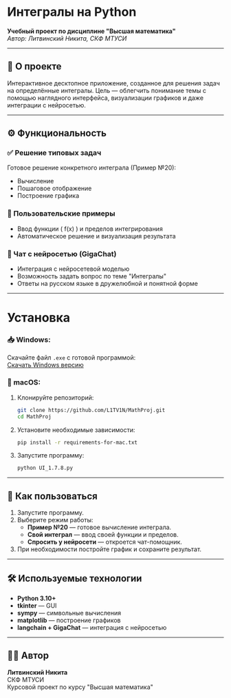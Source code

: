 # Интегралы на Python

**Учебный проект по дисциплине "Высшая математика"**  
*Автор: Литвинский Никита, СКФ МТУСИ*

---

## 🧠 О проекте
Интерактивное десктопное приложение, созданное для решения задач на определённые интегралы. Цель — облегчить понимание темы с помощью наглядного интерфейса, визуализации графиков и даже интеграции с нейросетью.

---

## ⚙️ Функциональность

### ✅ Решение типовых задач
Готовое решение конкретного интеграла (Пример №20):  
- Вычисление
- Пошаговое отображение
- Построение графика

### 🧠 Пользовательские примеры
- Ввод функции \( f(x) \) и пределов интегрирования
- Автоматическое решение и визуализация результата

### 🤖 Чат с нейросетью (GigaChat)
- Интеграция с нейросетевой моделью
- Возможность задать вопрос по теме "Интегралы"
- Ответы на русском языке в дружелюбной и понятной форме

---

# Установка

### 📥 Windows:
Скачайте файл `.exe` с готовой программой:  
[Скачать Windows версию](https://disk.yandex.ru/d/BRZyMugjLz5kww)

### 🍏 macOS:
1. Клонируйте репозиторий:
   ```bash
   git clone https://github.com/L1TV1N/MathProj.git
   cd MathProj
   ```

2. Установите необходимые зависимости:
   ```bash
   pip install -r requirements-for-mac.txt
   ```

3. Запустите программу:
   ```bash
   python UI_1.7.8.py
   ```

---

## 🚀 Как пользоваться
1. Запустите программу.
2. Выберите режим работы:
   - **Пример №20** — готовое вычисление интеграла.
   - **Свой интеграл** — ввод своей функции и пределов.
   - **Спросить у нейросети** — откроется чат-помощник.
3. При необходимости постройте график и сохраните результат.

---

## 🛠 Используемые технологии
- **Python 3.10+**
- **tkinter** — GUI
- **sympy** — символьные вычисления
- **matplotlib** — построение графиков
- **langchain + GigaChat** — интеграция с нейросетью

---

## 👨‍💻 Автор
**Литвинский Никита**  
СКФ МТУСИ  
Курсовой проект по курсу "Высшая математика"
```
